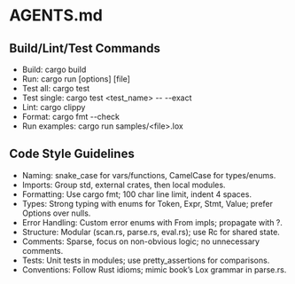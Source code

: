 # AGENTS.md

## Build/Lint/Test Commands
- Build: cargo build
- Run: cargo run [options] [file]
- Test all: cargo test
- Test single: cargo test &lt;test_name&gt; -- --exact
- Lint: cargo clippy
- Format: cargo fmt --check
- Run examples: cargo run samples/&lt;file&gt;.lox

## Code Style Guidelines
- Naming: snake_case for vars/functions, CamelCase for types/enums.
- Imports: Group std, external crates, then local modules.
- Formatting: Use cargo fmt; 100 char line limit, indent 4 spaces.
- Types: Strong typing with enums for Token, Expr, Stmt, Value; prefer Options over nulls.
- Error Handling: Custom error enums with From impls; propagate with ?.
- Structure: Modular (scan.rs, parse.rs, eval.rs); use Rc<RefCell> for shared state.
- Comments: Sparse, focus on non-obvious logic; no unnecessary comments.
- Tests: Unit tests in modules; use pretty_assertions for comparisons.
- Conventions: Follow Rust idioms; mimic book’s Lox grammar in parse.rs.


